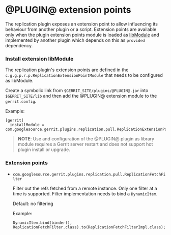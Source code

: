 @PLUGIN@ extension points
==============

The replication plugin exposes an extension point to allow influencing its behaviour from another plugin or a script.
Extension points are available only when the plugin extension points module is loaded as [libModule](/config-gerrit.html#gerrit.installModule) and implemented by another plugin which depends on this as `provided` dependency.

### Install extension libModule

The replication plugin's extension points are defined in the `c.g.g.p.r.p.ReplicationExtensionPointModule`
that needs to be configured as libModule.

Create a symbolic link from `$GERRIT_SITE/plugins/@PLUGIN@.jar` into `$GERRIT_SITE/lib`
and then add the @PLUGIN@ extension module to the `gerrit.config`.

Example:

```
[gerrit]
  installModule = com.googlesource.gerrit.plugins.replication.pull.ReplicationExtensionPointModule
```

> **NOTE**: Use and configuration of the @PLUGIN@ plugin as library module requires a Gerrit server restart and does not support hot plugin install or upgrade.


### Extension points

* `com.googlesource.gerrit.plugins.replication.pull.ReplicationFetchFilter`

  Filter out the refs fetched from a remote instance.
  Only one filter at a time is supported. Filter implementation needs to bind a `DynamicItem`.

  Default: no filtering

  Example:

  ```
  DynamicItem.bind(binder(), ReplicationFetchFilter.class).to(ReplicationFetchFilterImpl.class);
  ```
